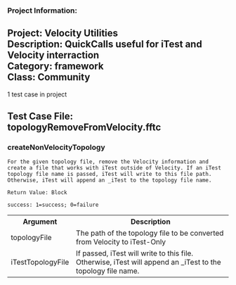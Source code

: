 ### Project Information:
Project: Velocity Utilities  
Description: QuickCalls useful for iTest and Velocity interraction  
Category: framework  
Class: Community
 ----
1 test case in project
## Test Case File: topologyRemoveFromVelocity.fftc
### createNonVelocityTopology
```
For the given topology file, remove the Velocity information and create a file that works with iTest outside of Velocity. If an iTest topology file name is passed, iTest will write to this file path. Otherwise, iTest will append an _iTest to the topology file name.

Return Value: Block

success: 1=success; 0=failure
```

<table><tr><th>Argument</th><th>Description</th></tr>
<tr><td>topologyFile</td><td>The path of the topology file to be converted from Velocity to iTest-Only</tr></td>
<tr><td>iTestTopologyFile</td><td>If passed, iTest will write to this file. Otherwise, iTest will append an _iTest to the topology file name.</tr></td></table>
